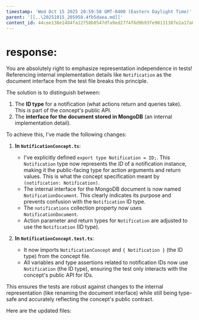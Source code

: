 ```yaml
---
timestamp: 'Wed Oct 15 2025 20:59:58 GMT-0400 (Eastern Daylight Time)'
parent: '[[..\20251015_205958.4fb5daea.md]]'
content_id: 44cee138e1484fa12758b0547dfa9ed2774f6d9b93fe90131387e2a17a07dfe3
---
```


# response:

You are absolutely right to emphasize representation independence in tests! Referencing internal implementation details like `Notification` as the document interface from the test file breaks this principle.

The solution is to distinguish between:

1. The **ID type** for a notification (what actions return and queries take). This *is* part of the concept's public API.
2. The **interface for the document stored in MongoDB** (an internal implementation detail).

To achieve this, I've made the following changes:

1. **In `NotificationConcept.ts`**:
   * I've explicitly defined `export type Notification = ID;`. This `Notification` type now represents the *ID* of a notification instance, making it the public-facing type for action arguments and return values. This is what the concept specification meant by `(notification: Notification)`.
   * The internal interface for the MongoDB document is now named `NotificationDocument`. This clearly indicates its purpose and prevents confusion with the `Notification` ID type.
   * The `notifications` collection property now uses `NotificationDocument`.
   * Action parameter and return types for `Notification` are adjusted to use the `Notification` (ID type).

2. **In `NotificationConcept.test.ts`**:
   * It now imports `NotificationConcept` and `{ Notification }` (the ID type) from the concept file.
   * All variables and type assertions related to notification IDs now use `Notification` (the ID type), ensuring the test only interacts with the concept's public API for IDs.

This ensures the tests are robust against changes to the internal representation (like renaming the document interface) while still being type-safe and accurately reflecting the concept's public contract.

Here are the updated files:

